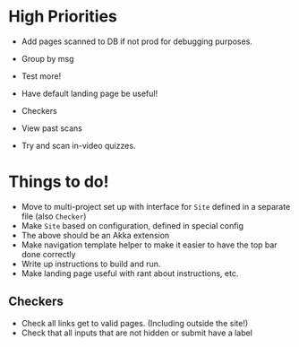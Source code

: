 # High Priorities #

 - Add pages scanned to DB if not prod for debugging purposes.
 - Group by msg

 - Test more!
 - Have default landing page be useful!
 - Checkers
 - View past scans

 - Try and scan in-video quizzes.

# Things to do! #

 - Move to multi-project set up with interface for `Site` defined in a separate file (also `Checker`)
 - Make `Site` based on configuration, defined in special config
 - The above should be an Akka extension
 - Make navigation template helper to make it easier to have the top bar done correctly
 - Write up instructions to build and run.
 - Make landing page useful with rant about instructions, etc.

## Checkers ##

 - Check all links get to valid pages. (Including outside the site!)
 - Check that all inputs that are not hidden or submit have a label
